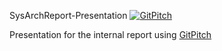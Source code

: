 SysArchReport-Presentation
[![GitPitch](https://gitpitch.com/assets/badge.svg)](https://gitpitch.com/hadesrofl/SysArchReport/presentation?grs=github&t=white)

Presentation for the internal report using [GitPitch](https://gitpitch.com)
